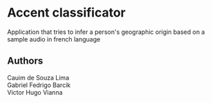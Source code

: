 # Accent classificator 

Application that tries to infer a person's geographic origin based on a sample audio in french language

## Authors

Cauim de Souza Lima  
Gabriel Fedrigo Barcik  
Victor Hugo Vianna
